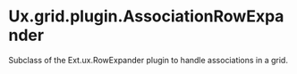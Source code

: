 Ux.grid.plugin.AssociationRowExpander
=====================================

Subclass of the Ext.ux.RowExpander plugin to handle associations in a grid.
